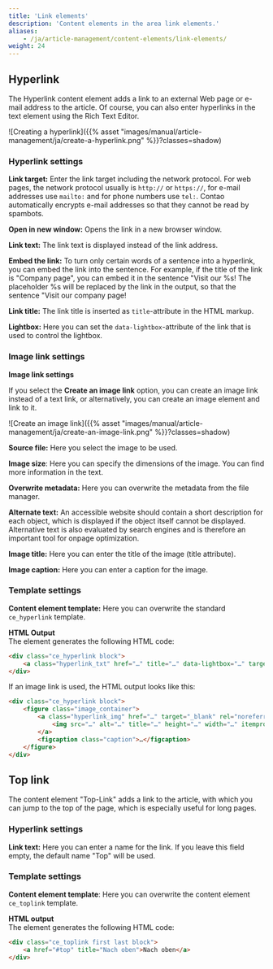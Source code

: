 ```yaml
---
title: 'Link elements'
description: 'Content elements in the area link elements.'
aliases:
    - /ja/article-management/content-elements/link-elements/
weight: 24
---
```



## Hyperlink

The Hyperlink content element adds a link to an external Web page or e-mail address to the article. Of course, you can 
also enter hyperlinks in the text element using the Rich Text Editor.

![Creating a hyperlink]({{% asset "images/manual/article-management/ja/create-a-hyperlink.png" %}}?classes=shadow)


### Hyperlink settings

**Link target:** Enter the link target including the network protocol. For web pages, the network protocol usually is 
`http://` or `https://`, for e-mail addresses use `mailto:` and for phone numbers use `tel:`. Contao automatically 
encrypts e-mail addresses so that they cannot be read by spambots.

**Open in new window:** Opens the link in a new browser window.

**Link text:** The link text is displayed instead of the link address.

**Embed the link:** To turn only certain words of a sentence into a hyperlink, you can embed the link into the sentence. 
For example, if the title of the link is "Company page", you can embed it in the sentence "Visit our %s! The 
placeholder %s will be replaced by the link in the output, so that the sentence "Visit our company page!

**Link title:** The link title is inserted as `title`-attribute in the HTML markup.

**Lightbox:** Here you can set the `data-lightbox`-attribute of the link that is used to control the lightbox.


### Image link settings

**Image link settings**

If you select the **Create an image link** option, you can create an image link instead of a text link, or 
alternatively, you can create an image element and link to it.

![Create an image link]({{% asset "images/manual/article-management/ja/create-an-image-link.png" %}}?classes=shadow)

**Source file:** Here you select the image to be used.

**Image size**: Here you can specify the dimensions of the image. You can find more information in the text.

**Overwrite metadata:** Here you can overwrite the metadata from the file manager.

**Alternate text:** An accessible website should contain a short description for each object, which is displayed if the 
object itself cannot be displayed. Alternative text is also evaluated by search engines and is therefore an important 
tool for onpage optimization.

**Image title:** Here you can enter the title of the image (title attribute).

**Image caption:** Here you can enter a caption for the image.


### Template settings

**Content element template:** Here you can overwrite the standard `ce_hyperlink` template.

**HTML Output**  
The element generates the following HTML code:

```html
<div class="ce_hyperlink block">
    <a class="hyperlink_txt" href="…" title="…" data-lightbox="…" target="_blank" rel="noreferrer noopener">…</a> …
</div>
```

If an image link is used, the HTML output looks like this:

```html
<div class="ce_hyperlink block">
    <figure class="image_container">
        <a class="hyperlink_img" href="…" target="_blank" rel="noreferrer noopener">
            <img src="…" alt="…" title="…" height="…" width="…" itemprop="image">
        </a>
        <figcaption class="caption">…</figcaption>
    </figure>
</div>
```


## Top link

The content element "Top-Link" adds a link to the article, with which you can jump to the top of the page, which is especially useful for long pages.

### Hyperlink settings

**Link text:** Here you can enter a name for the link. If you leave this field empty, the default name "Top" will be used.


### Template settings

**Content element template**: Here you can overwrite the content element `ce_toplink` template.

**HTML output**  
The element generates the following HTML code:

```html
<div class="ce_toplink first last block">
    <a href="#top" title="Nach oben">Nach oben</a>
</div>
```
